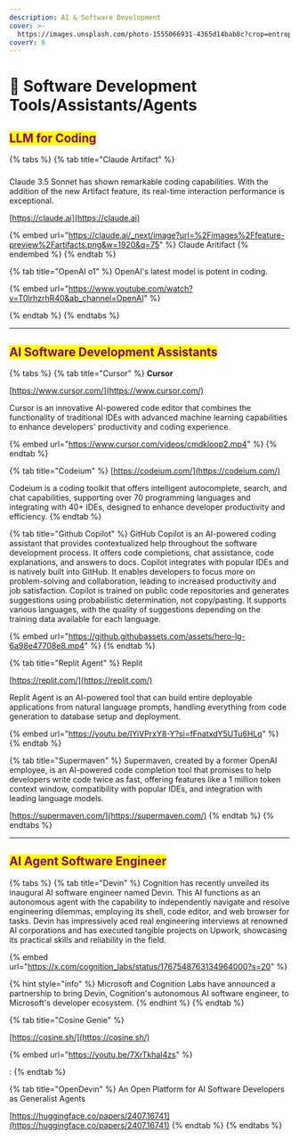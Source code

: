 ```yaml
---
description: AI & Software Development
cover: >-
  https://images.unsplash.com/photo-1555066931-4365d14bab8c?crop=entropy&cs=srgb&fm=jpg&ixid=M3wxOTcwMjR8MHwxfHNlYXJjaHw0fHxjb2Rpbmd8ZW58MHx8fHwxNzE4NjAwNTU4fDA&ixlib=rb-4.0.3&q=85
coverY: 0
---
```


# 💽 Software Development Tools/Assistants/Agents

## <mark style="color:purple;">LLM for Coding</mark>

{% tabs %}
{% tab title="Claude Artifact" %}
###

Claude 3.5 Sonnet has shown remarkable coding capabilities. With the addition of the new Artifact feature, its real-time interaction performance is exceptional.

[https://claude.ai](https://claude.ai)

{% embed url="https://claude.ai/_next/image?url=%2Fimages%2Ffeature-preview%2Fartifacts.png&w=1920&q=75" %}
Claude Aritifact
{% endembed %}
{% endtab %}

{% tab title="OpenAI o1" %}
OpenAI's latest model is potent in coding.

{% embed url="https://www.youtube.com/watch?v=T0IrhzrhR40&ab_channel=OpenAI" %}


{% endtab %}
{% endtabs %}



***

## <mark style="color:purple;">AI Software Development Assistants</mark>

{% tabs %}
{% tab title="Cursor" %}
**Cursor**

[https://www.cursor.com/](https://www.cursor.com/)

Cursor is an innovative AI-powered code editor that combines the functionality of traditional IDEs with advanced machine learning capabilities to enhance developers' productivity and coding experience.

{% embed url="https://www.cursor.com/videos/cmdkloop2.mp4" %}
{% endtab %}

{% tab title="Codeium" %}
[https://codeium.com/](https://codeium.com/)

Codeium is a coding toolkit that offers intelligent autocomplete, search, and chat capabilities, supporting over 70 programming languages and integrating with 40+ IDEs, designed to enhance developer productivity and efficiency.
{% endtab %}

{% tab title="Github Copilot" %}
GitHub Copilot is an AI-powered coding assistant that provides contextualized help throughout the software development process. It offers code completions, chat assistance, code explanations, and answers to docs. Copilot integrates with popular IDEs and is natively built into GitHub. It enables developers to focus more on problem-solving and collaboration, leading to increased productivity and job satisfaction. Copilot is trained on public code repositories and generates suggestions using probabilistic determination, not copy/pasting. It supports various languages, with the quality of suggestions depending on the training data available for each language.

{% embed url="https://github.githubassets.com/assets/hero-lg-6a98e47708e8.mp4" %}
{% endtab %}

{% tab title="Replit Agent" %}
Replit

[https://replit.com/](https://replit.com/)

Replit Agent is an AI-powered tool that can build entire deployable applications from natural language prompts, handling everything from code generation to database setup and deployment.&#x20;

{% embed url="https://youtu.be/IYiVPrxY8-Y?si=fFnatxdY5UTu6HLq" %}
{% endtab %}

{% tab title="Supermaven" %}
Supermaven, created by a former OpenAI employee, is an AI-powered code completion tool that promises to help developers write code twice as fast, offering features like a 1 million token context window, compatibility with popular IDEs, and integration with leading language models.

[https://supermaven.com/](https://supermaven.com/)
{% endtab %}
{% endtabs %}



***

## <mark style="color:purple;">AI Agent Software Engineer</mark>

{% tabs %}
{% tab title="Devin" %}
Cognition has recently unveiled its inaugural AI software engineer named Devin. This AI functions as an autonomous agent with the capability to independently navigate and resolve engineering dilemmas, employing its shell, code editor, and web browser for tasks. Devin has impressively aced real engineering interviews at renowned AI corporations and has executed tangible projects on Upwork, showcasing its practical skills and reliability in the field.

{% embed url="https://x.com/cognition_labs/status/1767548763134964000?s=20" %}

{% hint style="info" %}
Microsoft and Cognition Labs have announced a partnership to bring Devin, Cognition's autonomous AI software engineer, to Microsoft's developer ecosystem.
{% endhint %}
{% endtab %}

{% tab title="Cosine Genie" %}


[https://cosine.sh/](https://cosine.sh/)

{% embed url="https://youtu.be/7XrTkhaI4zs" %}

:&#x20;
{% endtab %}

{% tab title="OpenDevin" %}
An Open Platform for AI Software Developers as Generalist Agents

[https://huggingface.co/papers/2407.16741](https://huggingface.co/papers/2407.16741)
{% endtab %}
{% endtabs %}





